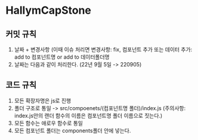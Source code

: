 # HallymCapStone

## 커밋 규칙 
1. 날짜 + 변경사항 (이때 이슈 처리면 변경사항: fix, 컴포넌트 추가 또는 데이터 추가: add to 컴포넌트명 or add to 데이터폴더명
2. 날짜는 다음과 같이 처리한다. (22년 9월 5일 -> 220905)

## 코드 규칙
1. 모든 확장자명은 js로 진행
2. 폴더 구조로 통일 -> src/compoenets/(컴포넌트명 폴더)/index.js (주의사항: index.js안의 랜더 함수의 이름은 컴포넌트명 폴더 이름으로 짓는다.)
3. 모든 함수는 애로우 함수로 통일
4. 모든 컴포넌트 폴더는 components폴더 안에 넣는다.
